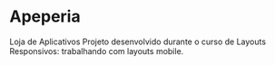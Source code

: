 # Apeperia
Loja de Aplicativos
Projeto desenvolvido durante o curso de Layouts Responsivos: trabalhando com layouts mobile.

